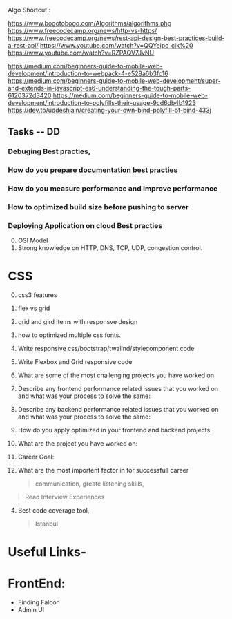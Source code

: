 <!-- Link To visit -->

Algo Shortcut : 

https://www.bogotobogo.com/Algorithms/algorithms.php
https://www.freecodecamp.org/news/http-vs-https/
https://www.freecodecamp.org/news/rest-api-design-best-practices-build-a-rest-api/
https://www.youtube.com/watch?v=QQYeipc_cik%20
https://www.youtube.com/watch?v=RZPAQV7JvNU

https://medium.com/beginners-guide-to-mobile-web-development/introduction-to-webpack-4-e528a6b3fc16
https://medium.com/beginners-guide-to-mobile-web-development/super-and-extends-in-javascript-es6-understanding-the-tough-parts-6120372d3420
https://medium.com/beginners-guide-to-mobile-web-development/introduction-to-polyfills-their-usage-9cd6db4b1923
https://dev.to/uddeshjain/creating-your-own-bind-polyfill-of-bind-433j


## Tasks -- DD
### Debuging Best practies,
### How do you prepare documentation best practies
### How do you measure performance and improve performance
### How to optimized build size before pushing to server
### Deploying Application on cloud Best practies

0. OSI Model
1. Strong knowledge on HTTP, DNS, TCP, UDP, congestion control.



# CSS

0. css3 features
1. flex vs grid
2. grid and gird items with responsve design
3. how to optimized multiple css fonts.
4. Write responsive css/bootstrap/twalind/stylecomponent code
5. Write Flexbox and Grid responsive code
 


1. What are some of the most challenging projects you have worked on

   >

1. Describe any frontend performance related issues that you worked on and what was your process to solve the same:

   >

1. Describe any backend performance related issues that you worked on and what was your process to solve the same:

   >

1. How do you apply optimized in your frontend and backend projects:

   >

1. What are the project you have worked on:

   >

1. Career Goal:

   >

1. What are the most importent factor in for successfull career
   > communication, greate listening skills,

> Read Interview Experiences


4. Best code coverage tool,

   > Istanbul


# Useful Links-

# FrontEnd:

- Finding Falcon
- Admin UI

